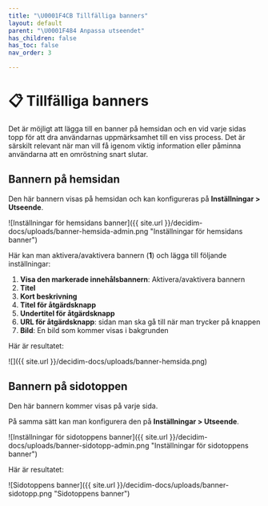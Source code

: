 ```yaml
---
title: "\U0001F4CB Tillfälliga banners"
layout: default
parent: "\U0001F484 Anpassa utseendet"
has_children: false
has_toc: false
nav_order: 3

---
```

# 📋 Tillfälliga banners

Det är möjligt att lägga till en banner på hemsidan och en vid varje sidas topp för att dra användarnas uppmärksamhet till en viss process. Det är särskilt relevant när man vill få igenom viktig information eller påminna användarna att en omröstning snart slutar.

## Bannern på hemsidan

Den här bannern visas på hemsidan och kan konfigureras på **Inställningar > Utseende**.

![Inställningar för hemsidans banner]({{ site.url }}/decidim-docs/uploads/banner-hemsida-admin.png "Inställningar för hemsidans banner")

Här kan man aktivera/avaktivera bannern (**1**) och lägga till följande inställningar:

1. **Visa den markerade innehålsbannern**: Aktivera/avaktivera bannern
2. **Titel**
3. **Kort beskrivning**
4. **Titel för åtgärdsknapp**
5. **Undertitel för åtgärdsknapp**
6. **URL för åtgärdsknapp**: sidan man ska gå till när man trycker på knappen
7. **Bild**: En bild som kommer visas i bakgrunden

Här är resultatet:

![]({{ site.url }}/decidim-docs/uploads/banner-hemsida.png)

## Bannern på sidotoppen

Den här bannern kommer visas på varje sida.

På samma sätt kan man konfigurera den på **Inställningar > Utseende**.

![Inställningar för sidotoppens banner]({{ site.url }}/decidim-docs/uploads/banner-sidotopp-admin.png "Inställningar för sidotoppens banner")

Här är resultatet:

![Sidotoppens banner]({{ site.url }}/decidim-docs/uploads/banner-sidotopp.png "Sidotoppens banner")
